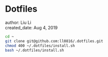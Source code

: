 Dotfiles
==========

author: Liu Li  
created_date: Aug 4, 2019

```bash
cd ~
git clone git@github.com:ll0816/.dotfiles.git
chmod 400 ~/.dotfiles/install.sh 
bash ~/.dotfiles/install.sh
```